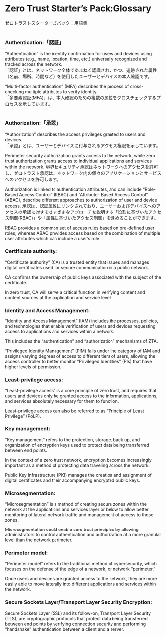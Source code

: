 # Zero Trust Starter’s Pack:Glossary
ゼロトラストスターターズパック：用語集  
<br>
### Authentication:「認証」
 “Authentication” is the identity confirmation for users and devices using attributes (e.g., name, location, time, etc.) universally recognized and tracked across the network.  
「認証」とは、ネットワーク全体であまねく認識され、かつ、追跡された属性（名前、場所、時間など）を使用したユーザーとデバイスの本人確認です。

“Multi-factor authentication” (MFA) describes the process of cross-checking multiple attributes to verify identity.  
「多要素認証(MFA)」は、本人確認のための複数の属性をクロスチェックするプロセスを示しています。  
<br>

### Authorization:「承認」
 “Authorization” describes the access privileges granted to users and devices.  
「承認」とは、ユーザーとデバイスに付与されるアクセス権限を示しています。

Perimeter security authorization grants access to the network, while zero trust authorization grants access to individual applications and services within the network. 
境界セキュリティ承認はネットワークへのアクセスを許可し、ゼロトラスト承認は、ネットワーク内の個々のアプリケーションとサービスへのアクセスを許可します。  

Authorization is linked to authentication attributes, and can include “Role-Based Access Control” (RBAC) and “Attribute- Based Access Control” (ABAC), describe different approaches to authorization of user and device access.
承認は、認証属性にリンクされており、ユーザーおよびデバイスへのアクセスの承認に対するさまざまなアプローチを説明する「役割に基づいたアクセス制御(RBAC)」や「属性に基づいたアクセス制御」を含めることができます。  

RBAC provides a common set of access rules based on pre-defined user roles, whereas ABAC provides access based on the combination of multiple user attributes which can include a user’s role. 

### Certificate authority:
“Certificate authority” (CA) is a trusted entity that issues and manages digital certificates used for secure communication in a public network.

CA confirms the ownership of public keys associated with the subject of the certificate.

In zero trust, CA will serve a critical function in verifying content and content sources at the application and service level.

### Identity and Access Management:
“Identity and Access Management” (IAM) includes the processes, policies, and technologies that enable verification of users and devices requesting access to applications and services within a network. 

This includes the “authentication” and “authorization” mechanisms of ZTA.

“Privileged Identity Management” (PIM) falls under the category of IAM and assigns varying degrees of access to different tiers of users, allowing the access controller to better monitor “Privileged Identities” (PIs) that have higher levels of permission.

### Least-privilege access:
“Least-privilege access” is a core principle of zero trust, and requires that users and devices only be granted access to the information, applications, and services absolutely necessary for them to function.

Least-privilege access can also be referred to as “Principle of Least Privilege” (PoLP).

### Key management:
“Key management” refers to the protection, storage, back up, and organization of encryption keys used to protect data being transferred between end points.

In the context of a zero trust network, encryption becomes increasingly important as a method of protecting data traveling across the network.

Public Key Infrastructure (PKI) manages the creation and assignment of digital certificates and their accompanying encrypted public keys.

### Microsegmentation:
“Microsegmentation” is a method of creating secure zones within the network at the applications and services layer or below to allow better monitoring of lateral network traffic and management of access to those zones.

Microsegmentation could enable zero trust principles by allowing administrators to control authentication and authorization at a more granular level than the network perimeter. 

### Perimeter model:
“Perimeter model” refers to the traditional method of cybersecurity, which focuses on the defense of the edge of a network, or network “perimeter.”

Once users and devices are granted access to the network, they are more easily able to move laterally into different applications and services within the network.

### Secure Sockets Layer/Transport Layer Security Encryption:
Secure Sockets Layer (SSL) and its follow-on, Transport Layer Security (TLS), are cryptographic protocols that protect data being transferred between end points by verifying connection security and performing “handshake” authentication between a client and a server. 
